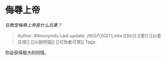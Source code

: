 # 侮辱上帝
*在教堂侮辱上帝是什么后果？*

> Author: #Anonymity 
> Last update: *26/07/2021* 
> Links:[[Sin]] [[爱]] [[以爱应恨]] [[以弱悯强]] [[可怜者可恨]]
> Tags:  

你会获得极大的同情。

